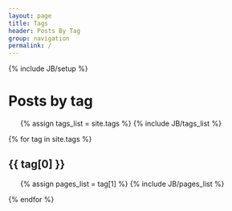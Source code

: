 ```yaml
---
layout: page
title: Tags
header: Posts By Tag
group: navigation
permalink: /
---
```

{% include JB/setup %}

# Posts by tag

<ul class="tag-box-full list-unstyled list-inline">
{% assign tags_list = site.tags %}
{% include JB/tags_list %}
</ul>



{% for tag in site.tags %}
<div class="posts-by-tag posts-by-tag-{{tag[0]}}">
<h2 id="{{ tag[0] }}-ref">{{ tag[0] }}</h2>


<ul class="list-unstyled tag-posts-list">
{% assign pages_list = tag[1] %}
{% include JB/pages_list %}
</ul>
</div>
{% endfor %}

